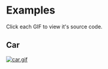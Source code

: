 # Examples

Click each GIF to view it's source code.

## Car

[![car.gif](examples/exampleOutputs/car.gif)](examples/car.gifify)
